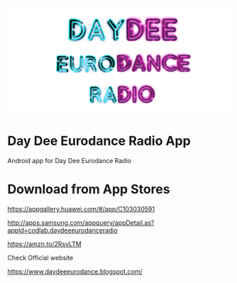 <p align="center">
<img src="https://github.com/ngrock90/DayDeeEurodanceRadioApp/raw/master/1024x500.png" />
  
# Day Dee Eurodance Radio App
Android app for Day Dee Eurodance Radio

# Download from App Stores

https://appgallery.huawei.com/#/app/C103030591

http://apps.samsung.com/appquery/appDetail.as?appId=codlab.daydeeeurodanceradio

https://amzn.to/2RsvLTM

Check Official website

https://www.daydeeeurodance.blogspot.com/
